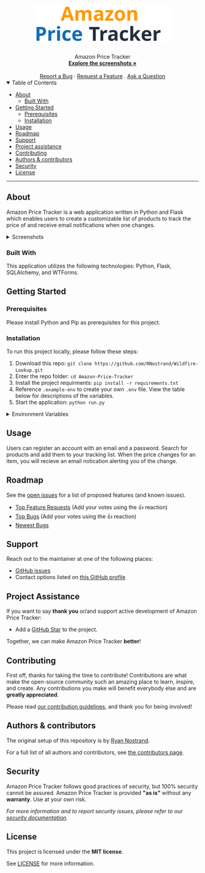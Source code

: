 <h1 align="center">
  <a href="https://github.com/RNostrand/Amazon-Price-Tracker">
    <!-- Please provide path to your logo here -->
    <img src="docs/images/logo.svg" alt="Logo" height="100">
  </a>
</h1>

<div align="center">
  Amazon Price Tracker
  <br />
  <a href="#about"><strong>Explore the screenshots »</strong></a>
  <br />
  <br />
  <a href="https://github.com/RNostrand/Amazon-Price-Tracker/issues/new?assignees=&labels=bug&template=01_BUG_REPORT.md&title=bug%3A+">Report a Bug</a>
  ·
  <a href="https://github.com/RNostrand/Amazon-Price-Tracker/issues/new?assignees=&labels=enhancement&template=02_FEATURE_REQUEST.md&title=feat%3A+">Request a Feature</a>
  .
  <a href="https://github.com/RNostrand/Amazon-Price-Tracker/issues/new?assignees=&labels=question&template=04_SUPPORT_QUESTION.md&title=support%3A+">Ask a Question</a>
</div>

<details open="open">
<summary>Table of Contents</summary>

- [About](#about)
  - [Built With](#built-with)
- [Getting Started](#getting-started)
  - [Prerequisites](#prerequisites)
  - [Installation](#installation)
- [Usage](#usage)
- [Roadmap](#roadmap)
- [Support](#support)
- [Project assistance](#project-assistance)
- [Contributing](#contributing)
- [Authors & contributors](#authors--contributors)
- [Security](#security)
- [License](#license)

</details>

---

## About
Amazon Price Tracker is a web application written in Python and Flask which enables users to create a customizable list of products to track the price of and receive email notifications when one changes.

<details>
<summary>Screenshots</summary>
<br>

> **[?]**
> Please provide your screenshots here.

|                               Home Page                               |                               Login Page                               |
| :-------------------------------------------------------------------: | :--------------------------------------------------------------------: |
| <img src="docs/images/screenshot.png" title="Home Page" width="100%"> | <img src="docs/images/screenshot.png" title="Login Page" width="100%"> |

</details>

### Built With
This application utilizes the following technologies: Python, Flask, SQLAlchemy, and WTForms.

## Getting Started

### Prerequisites
Please install Python and Pip as prerequisites for this project.

### Installation
To run this project locally, please follow these  steps:

1. Download this repo: `git clone https://github.com/RNostrand/Wildfire-Lookup.git`
2. Enter the repo folder: `cd Amazon-Price-Tracker`
3. Install the project requirments: `pip install -r requirements.txt`
4. Reference `.example-env` to create your own `.env` file. View the table below for descriptions of the variables.
5. Start the application: `python run.py`

<details>
<summary>Environment Variables</summary>
<br>

 <table>
  <tr>
    <th>Variable</th>
    <th>Description</th>
  </tr>
  <tr>
    <td>EMAIL_USER</td>
    <td>Email address for the server to send emails from</td>
  </tr>
  <tr>
    <td>EMAIL_PASS</td>
    <td>Password for the server email address</td>
  </tr>
  <tr>
    <td>SECRET_KEY</td>
    <td>The secret key for your database. Can be any secure value</td>
  </tr>
  <tr>
    <td>SQLALCHEMY_DATABASE_URI</td>
    <td>URI to your server database</td>
  </tr>
  <tr>
    <td>PROXY</td>
    <td>The proxy to call Amazon from in your headers</td>
  </tr>
</table> 
</details>

## Usage
Users can register an account with an email and a password. Search for products and add them to your tracking list. When the price changes for an item, you will recieve an email notication alerting you of the change. 

## Roadmap

See the [open issues](https://github.com/RNostrand/Amazon-Price-Tracker/issues) for a list of proposed features (and known issues).

- [Top Feature Requests](https://github.com/RNostrand/Amazon-Price-Tracker/issues?q=label%3Aenhancement+is%3Aopen+sort%3Areactions-%2B1-desc) (Add your votes using the 👍 reaction)
- [Top Bugs](https://github.com/RNostrand/Amazon-Price-Tracker/issues?q=is%3Aissue+is%3Aopen+label%3Abug+sort%3Areactions-%2B1-desc) (Add your votes using the 👍 reaction)
- [Newest Bugs](https://github.com/RNostrand/Amazon-Price-Tracker/issues?q=is%3Aopen+is%3Aissue+label%3Abug)

## Support
Reach out to the maintainer at one of the following places:

- [GitHub issues](https://github.com/RNostrand/Amazon-Price-Tracker/issues/new?assignees=&labels=question&template=04_SUPPORT_QUESTION.md&title=support%3A+)
- Contact options listed on [this GitHub profile](https://github.com/RNostrand)

## Project Assistance

If you want to say **thank you** or/and support active development of Amazon Price Tracker:

- Add a [GitHub Star](https://github.com/RNostrand/Amazon-Price-Tracker) to the project.

Together, we can make Amazon Price Tracker **better**!

## Contributing

First off, thanks for taking the time to contribute! Contributions are what make the open-source community such an amazing place to learn, inspire, and create. Any contributions you make will benefit everybody else and are **greatly appreciated**.


Please read [our contribution guidelines](docs/CONTRIBUTING.md), and thank you for being involved!

## Authors & contributors

The original setup of this repository is by [Ryan Nostrand](https://github.com/RNostrand).

For a full list of all authors and contributors, see [the contributors page](https://github.com/RNostrand/Amazon-Price-Tracker/contributors).

## Security

Amazon Price Tracker follows good practices of security, but 100% security cannot be assured.
Amazon Price Tracker is provided **"as is"** without any **warranty**. Use at your own risk.

_For more information and to report security issues, please refer to our [security documentation](docs/SECURITY.md)._

## License

This project is licensed under the **MIT license**.

See [LICENSE](LICENSE) for more information.
